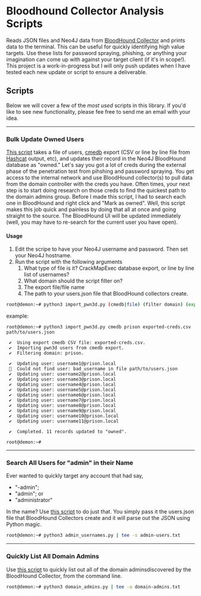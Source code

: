 # Bloodhound Collector Analysis Scripts
Reads JSON files and Neo4J data from [BloodHound Collector](https://github.com/BloodHoundAD) and prints data to the terminal. This can be useful for quickly identifying high value targets. Use these lists for password spraying, phishing, or anything your imagination can come up with against your target client (if it's in scope!). This project is a work-in-progress but I will only push updates when I have tested each new update or script to ensure a deliverable. 
## Scripts
Below we will cover a few of the *most used* scripts in this library. If you'd like to see new functionality, please fee free to send me an email with your idea.

---
### Bulk Update Owned Users
[This script](https://github.com/RackunSec/bloodhound-analysis-scripts/blob/main/bulk_update_owned_users.py) takes a file of users, [cmedb](https://github.com/byt3bl33d3r/CrackMapExec) export (CSV or line by line file from [Hashcat](https://hashcat.net/hashcat/) output, etc), and updates their record in the Neo4J BloodHound database as "owned." 
Let's say you got a lot of creds during the external phase of the penetration test from pihshing and password spraying. You get access to the internal network and use BloodHound collector(s) to pull data from the domain controller with the creds you have. Often times, your next step is to start doing research on those creds to find the quickest path to the domain admins group. Before I made this script, I had to search each one in BloodHound and right click and "Mark as owned". Well, this script makes this job quick and painless by doing that all at once and going straight to the source. The BloodHound UI will be updated immediately (well, you may have to re-search for the current user you have open).
#### Usage
1. Edit the scripe to have your Neo4J username and password. Then set your Neo4J hostname. 
2. Run the script with the following arguments
   1. What type of file is it? CrackMapExec database export, or line by line list of usernames?
   2. What domain should the script filter on?
   3. The export file/file name
   4. The path to your users.json file that BloodHound collectors create.
```bash
root@demon:~# python3 import_pwn3d.py (cmedb|file) (filter domain) (export file) (path to users.json)")
```
example:
```
root@demon:~# python3 import_pwn3d.py cmedb prison exported-creds.csv path/to/users.json

 ✔  Using export cmedb CSV file: exported-creds.csv.
 ✔  Importing pwn3d users from cmedb export.
 ✔  Filtering domain: prison.

 ✔  Updating user: username1@prison.local
   Could not find user: bad_username in file path/to/users.json 
 ✔  Updating user: username2@prison.local
 ✔  Updating user: username3@prison.local
 ✔  Updating user: username4@prison.local
 ✔  Updating user: username5@prison.local
 ✔  Updating user: username6@prison.local
 ✔  Updating user: username7@prison.local
 ✔  Updating user: username8@prison.local
 ✔  Updating user: username9@prison.local
 ✔  Updating user: username10@prison.local
 ✔  Updating user: username11@prison.local

 ✔  Completed. 11 records updated to "owned".
 
root@demon:~# 
```
---
### Search All Users for "admin" in their Name
Ever wanted to quickly target any account that had say,
 * "-admin";
 * "admin"; or
 * "administrator"

In the name? Use [this script](https://github.com/RackunSec/bloodhound-analysis-scripts/blob/main/admin_usernames.py) to do just that. You simply pass it the users.json file that BloodHound Collectors create and it will parse out the JSON using Python magic.
```bash
root@demon:~# python3 admin_usernames.py | tee -s admin-users.txt
```
---
### Quickly List All Domain Admins
Use [this script](https://github.com/RackunSec/bloodhound-analysis-scripts/blob/main/domain_admins.py) to quickly list out all of the domain adminsdiscovered by the BloodHound Collector, from the command line.
```bash
root@demon:~# python3 domain_admins.py | tee -a domain-admins.txt
```
